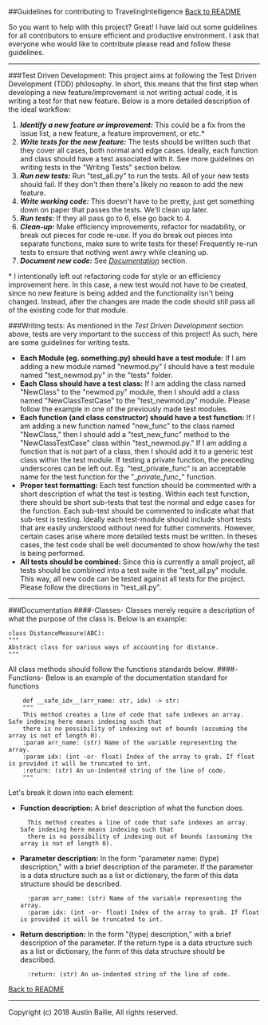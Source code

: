 ##Guidelines for contributing to TravelingIntelligence
[Back to README](README.md)

So you want to help with this project? Great! I have laid out some guidelines for all contributors to ensure efficient and productive environment.
I ask that everyone who would like to contribute please read and follow these guidelines.

___

###Test Driven Development:
This project aims at following the Test Driven Development (TDD) philosophy. In short, this means that the first step when developing a new feature/improvement is not writing actual code, it is writing a test for that new feature. Below is a more detailed description of the ideal workflow:
1. ***Identify a new feature or improvement:*** This could be a fix from the issue list, a new feature, a feature improvement, or etc.*
2. ***Write tests for the new feature:*** The tests should be written such that they cover all cases, both normal and edge cases. Ideally, each function and class should have a test associated with it. See more guidelines on writing tests in the "Writing Tests" section below.
3. ***Run new tests:*** Run "test_all.py" to run the tests. All of your new tests should fail. If they don't then there's likely no reason to add the new feature.
4. ***Write working code:*** This doesn't have to be pretty, just get something down on paper that passes the tests. We'll clean up later.
5. ***Run tests:*** If they all pass go to 6, else go back to 4.
6. ***Clean-up:*** Make efficiency improvements, refactor for readability, or break out pieces for code re-use. If you do break out pieces into separate functions, make sure to write tests for these! Frequently re-run tests to ensure that nothing went awry while cleaning up.
7. ***Document new code:*** See *[Documentation](#documentation)* section.  

\* I intentionally left out refactoring code for style or an efficiency improvement here. In this case, a new test would not have to be created, since no new feature is being added and the functionality isn't being changed. Instead, after the changes are made the code should still pass all of the existing code for that module.
 
###Writing tests:
As mentioned in the *Test Driven Development* section above, tests are very important to the success of this project! As such, here are some guidelines for writing tests. 
* **Each Module (eg. something.py) should have a test module:** If I am adding a new module named "newmod.py" I should have a test module named "test_newmod.py" in the "tests" folder.
* **Each Class should have a test class:** If I am adding the class named "NewClass" to the "newmod.py" module, then I should add a class named "NewClassTestCase" to the "test_newmod.py" module. Please follow the example in one of the previously made test modules. 
* **Each function (and class constructor) should have a test function:** If I am adding a new function named "new_func" to the class named "NewClass," then I should add a "test_new_func" method to the "NewClassTestCase" class within "test_newmod.py." If I am adding a function that is not part of a class, then I should add it to a generic test class within the test module. If testing a private function, the preceding underscores can be left out. Eg. "test_private_func" is an acceptable name for the test function for the "\__private_func\__" function. 
* **Proper test formatting:** Each test function should be commented with a short description of what the test is testing. Within each test function, there should be short sub-tests that test the normal and edge cases for the function. Each sub-test should be commented to indicate what that sub-test is testing. Ideally each test-module should include short tests that are easily understood without need for futher comments. However, certain cases arise where more detailed tests must be written. In theses cases, the test code shall be well documented to show how/why the test is being performed.  
* **All tests should be combined:** Since this is currently a small project, all tests should be combined into a test suite in the "test_all.py" module. This way, all new code can be tested against all tests for the project. Please follow the directions in "test_all.py".
___

###Documentation
####-Classes-
Classes merely require a description of what the purpose of the class is. Below is an example:
    
    class DistanceMeasure(ABC):
    """
    Abstract class for various ways of accounting for distance.
    """
All class methods should follow the functions standards below.
####-Functions-
Below is an example of the documentation standard for functions 

        def __safe_idx__(arr_name: str, idx) -> str:
        """
        This method creates a line of code that safe indexes an array. Safe indexing here means indexing such that
        there is no possibility of indexing out of bounds (assuming the array is not of length 0).
        :param arr_name: (str) Name of the variable representing the array.
        :param idx: (int -or- float) Index of the array to grab. If float is provided it will be truncated to int.
        :return: (str) An un-indented string of the line of code.
        """
Let's break it down into each element:
* **Function description:** A brief description of what the function does.

        This method creates a line of code that safe indexes an array. Safe indexing here means indexing such that
        there is no possibility of indexing out of bounds (assuming the array is not of length 0).

* **Parameter description:** In the form "parameter name: (type) description," with a brief description of the parameter. If the parameter is a data structure such as a list or dictionary, the form  of this data structure should be described.

        :param arr_name: (str) Name of the variable representing the array.
        :param idx: (int -or- float) Index of the array to grab. If float is provided it will be truncated to int.

* **Return description:** In the form "(type) description," with a brief description of the parameter. If the return type is a data structure such as a list or dictionary, the form  of this data structure should be described.

        :return: (str) An un-indented string of the line of code.


[Back to README](README.md)
___
Copyright (c) 2018 Austin Bailie, All rights reserved.
